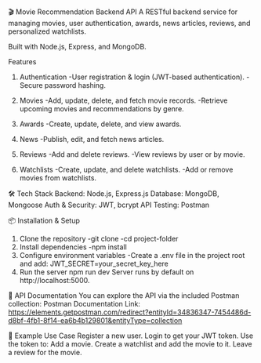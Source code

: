 🎬 Movie Recommendation Backend API
A RESTful backend service for managing movies, user authentication, awards, news articles, reviews, and personalized watchlists.

Built with Node.js, Express, and MongoDB.

Features

1. Authentication
-User registration & login (JWT-based authentication).
-Secure password hashing.

2. Movies
-Add, update, delete, and fetch movie records.
-Retrieve upcoming movies and recommendations by genre.

3. Awards
-Create, update, delete, and view awards.

4. News
-Publish, edit, and fetch news articles.

5. Reviews
-Add and delete reviews.
-View reviews by user or by movie.

6. Watchlists
-Create, update, and delete watchlists.
-Add or remove movies from watchlists.

🛠 Tech Stack
Backend: Node.js, Express.js
Database: MongoDB, Mongoose
Auth & Security: JWT, bcrypt
API Testing: Postman

📦 Installation & Setup

1. Clone the repository
-git clone [<repository-url>](https://github.com/Ibrahim8781/Movie-Recommendation-Backend)
-cd project-folder
2. Install dependencies
-npm install
3. Configure environment variables
-Create a .env file in the project root and add:
JWT_SECRET=your_secret_key_here
4. Run the server
npm run dev
Server runs by default on http://localhost:5000.

📑 API Documentation
You can explore the API via the included Postman collection:
Postman Documentation Link: https://elements.getpostman.com/redirect?entityId=34836347-7454486d-d8bf-4fb1-8f14-ea6b4b129801&entityType=collection

📌 Example Use Case
Register a new user.
Login to get your JWT token.
Use the token to:
Add a movie.
Create a watchlist and add the movie to it.
Leave a review for the movie.
